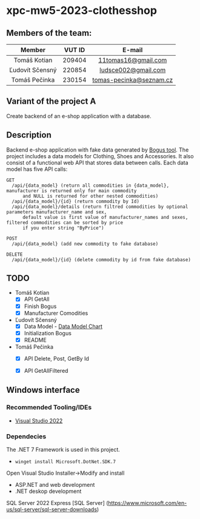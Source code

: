# xpc-mw5-2023-clothesshop
## Members of the team:
| Member          | VUT ID    | E-mail                  |
|:---------------:|:---------:|:-----------------------:|
| Tomáš Kotian    |  209404   | 11tomas16@gmail.com     |
| Ľudovít Sčensný |  220854   | ludsce002@gmail.com     |
| Tomáš Pečinka   |  230154   | tomas-pecinka@seznam.cz |

## Variant of the project A
Create backend of an e-shop application with a database.
## Description
Backend e-shop application with fake data generated by [Bogus tool](https://github.com/bchavez/Bogus). The project includes a data models for Clothing, Shoes and Accessories. It also consist of a functional web API that stores data between calls. Each data model has five API calls:

    GET 
      /api/{data_model} (return all commodities in {data_model}, manufacturer is returned only for main commodity
          and NULL is returned for other nested commodities)
      /api/{data_model}/{id} (return commodity by Id)
      /api/{data_model}/details (return filtred commodities by optional parameters manufacturer_name and sex,
          default value is first value of manufacturer_names and sexes, filtered commodities can be sorted by price
          if you enter string "ByPrice")

    POST
      /api/{data_model} (add new commodity to fake database)
      
    DELETE
      /api/{data_model}/{id} (delete commodity by id from fake database)


## TODO
- Tomáš Kotian
  - [x] API GetAll
  - [x] Finish Bogus
  - [x] Manufacturer Comodities
- Ľudovít Sčensný
  - [x] Data Model - [Data Model Chart](https://viewer.diagrams.net/index.html?tags=%7B%7D&highlight=0000ff&edit=_blank&layers=1&nav=1&title=E-shop%20oble%C4%8Denie#R7Vxbd9o4EP41PJLjC9dHcEigS3azpd2keelRsTBqjEVtkYT%2B%2Bh3ZksFIEGeDYLvrnJBYY%2Fk236e5aGRqrrd4uY7Rcn5DfRzWHMt%2FqbmXNcdp2O0m%2FOOStZB0u91MEsTEz2T2RjAhP7EQWkK6Ij5OCh0ZpSEjy6JwSqMIT1lBhuKYPhe7zWhYvOoSBVgRTKYoVKV3xGfzTNpx2hv5EJNgLq9st8TzLZDsLJ4kmSOfPm%2BJ3EHN9WJKWba1ePFwyLUn9ZIdd7Vnb35jMY5YmQOSx%2BHDz3Xn5VvQfSL1r4PBNPHrTnaWJxSuxAOPIobjGZrimufUenBKa%2BSFlM0BBLiA2%2BOCQcQIW4vHYmupq%2BSZLEIUQas%2FoxGbiD1wVH86J6E%2FRmu64veaMDR9lK3%2BnMbkJ%2FRHIeyyQQC7Yyao4LQKPSb8SHHOGCfQ51YqwN4R3aCXQscxSpi8GxqGaJmQb%2Bn98QMXKA5I1KeM0YXoNCNh6NGQxunDuX4Td%2FxGencxfcRbezrON7fFb1NFRID0hGOGX7ZEAqFrTBeYxaBJS%2Byt2w1Bl7UUtDpC8rzhn90VsvkW91zQVcZ7wfkgP%2F2GFrAhmKFnCe7%2F6X8JB7PJ1ajdG9197Pwxiuq2whJQAokCkP2OFlghAjwsO6ipfbpFIQkikIV4xk%2FA9UZgLPaEmNElP%2B0STeHi47TPZWMj%2BSh0wUUUjp2F6XibE9%2FHEecBZYihbzkpl5RELNVVsw%2B%2FoFLPumjWmnBLHrTtTRt%2BefeYeTSCp0IkBRgDo54xZ5UG%2BoPD7XU%2BCPglpK9hbwx61UDk0I8W3HZW2JvCvumcGXt3P%2FaXOJnGZMkIjSoGGGNAu3M6BmjvWGUAaBUxEN3GZFoNfnPQ21bjzKO%2FsRf7u%2BzyFfjGwHdLhnzGwG8q4K%2F40zvWhFEIwCvojUHfPGHEd9O7%2BsF8OhuOrUHXWT%2FcDSO33lagv4YcHCQ3KFpBYshWMY5HfsUBcxzonDDy0%2Fv9jkKCbfRF%2Fu9e7bBiHyd%2BWYSPMQdwpETQKhkLuo4hu6BSQtiFj%2FiJ4OfKIphEv3HugKCloJ%2FBvm0KMkllBAzOBpUNDjqmHENX4QGOVgseGMIjOFat3V9FJOHbXjoJDoCkWzOcbrcvK3qYo0e3bM5oih4Nu5wTiGhWJdhSnRD9sjQwBarrlAwGG4Ysv63O%2Fk9DlCQ7sZ%2BsCZ2rRrRvGJ6ldmS0RtRo7paIcskWR1xHw5E8uzw%2BSw4UCqoa0R4LcXi8vadIpEXfXH1QnSusKgWn5YCmWHRiDqhThjkHxjSgFfjmwNfUiU4MvpoeirTgj5iAc8wyg8lvoCzvAf7cjg9kAhUj3s8IXfnoxJRQ55FHgF2Ip5kraIVcAR5dLKhPGMGJDBhbQaYZa2tflTQapIqm2HRiqqhTizLDKEwyVbmF8dwizyzz3MLtaqYe27rcwjKWgaqTTnk1EsV7jUPlR%2FYOtHetP9OBb2792YG88hNhYZVYGkRftwLttOhXS9DOzQHdGjRTHPh%2BT56evnYe%2FpovBj9G9fqX6fCu3lXQxX6ApXMHlcwhu4xQONhIQdGryMe%2BUPOmz5hyAFPP%2Bh0zthZOHq0Y5e6cLWQIgF8Iu9%2Fa%2FsJPBVBkrUvpwdPGWjYieNz77UZ2lNOU7c1xaUseuNdvJ3QVT%2FEBOIXOwQsGuAzsXHMHQY9xiBh5woXbODqk8uWOXwnTCwsymgKutuW%2BAmzausUxAbXh%2BC1oH1yV8Trc9rHhTg%2FtxTFab3UQ5mtz5luahWXCsKjz1G5jhzvZKTdMyu%2FtHeRSJyM9kU2kL7KAnd7NJ%2FIXXLzspRdNVnqqVON%2F9KpLx97lR0ezzKFlNVVn0zblbDSzmGIiy0MMBzReSw5lU1ofACPMkqzG7VEkNz9gFInNyZzEUjx53GwPKVAMi8YlAJfIxi2KZKdPYNuqmTIt4Q4P%2FvdkOFrKHaO%2Bqr1lR7VXckkFDOWMboJt9xPQGP%2FcwGcMn%2FtqHtUsOzSFVT07jBkkdW5MerPJnG78U%2BXKzvrWZquMK2vamrzJnCvbu1RLurKUQJll6VOa%2B6gIo0fMp9W8MQzgVHYVkqsQRr%2FjfeKjL3V%2F3gRFPgqlN8PBfIgxNCuD9AaDdIwJOS2tzLmrvRESH%2FsZpdr9zy7kVZdu84L%2FfG7wBvypqGGSGhpfpaeGKYuTG85dX5V6ot50CjEu%2BITKaf0rnFbDsv%2Bpz5JMOz6D1Nn%2BHZ%2B1xaLMc12HMH45dfooSP%2FhMPVkdygMs8xssooCTsO015CnaJUdKm%2BH3kCsM7go7ZsqOjOUGhjwTsuL1LioJYMti%2FI8JwxPliidjHuO0bI4j3iMgLEtlSQHn6Ors7YcTaph20cYfVq9qcWWAQw%2Btb76HlUdBKx8mboYbmtWMLRsjepapjSnxkSF3N0rREfZXFExBt8WFUxceqh8nUIupgLuuC89rl%2FxHT16Y%2FYfMk0H%2BVreMjVVnmiz%2BaYhnqgp2ebrlqp1LUbXtTR3gh3t1yo1dMGOY8pNWQobguyNyupdyvJGoFuaCgeWtOhwN%2FaCvaPivh2fXPbGZw5OGu2LndFSPjpx26Z8rCa7TO2lbnloeX0VbKJbnnY5iKZjFtc1plA13ssLpW9JwF%2FR8JmKi05R3ZDd6hYydnWJSe4a3qByaG6%2ByjErZW%2B%2BEdMd%2FA0%3D)
  - [x] Initialization Bogus
  - [x] README 
- Tomáš Pečinka
  - [x] API Delete, Post, GetBy Id
  - [x] API GetAllFiltered


## Windows interface
### Recommended Tooling/IDEs
- [Visual Studio 2022](https://visualstudio.microsoft.com/cs/vs/)

### Dependecies
The .NET 7 Framework is used in this project.
-     winget install Microsoft.DotNet.SDK.7
Open Visual Studio Installer->Modify and install  
  - ASP.NET and web development
  - .NET deskop development

SQL Server 2022 Express
 [SQL Server] (https://www.microsoft.com/en-us/sql-server/sql-server-downloads)


